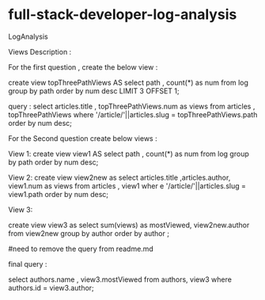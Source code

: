 # full-stack-developer-log-analysis
LogAnalysis


Views Description : 

For the first question , create the below view : 

create view topThreePathViews AS select path , count(*) as num from log group by path order by num desc LIMIT 3 OFFSET 1;

query : 
select articles.title , topThreePathViews.num as views from articles , topThreePathViews where '/article/'||articles.slug = topThreePathViews.path order by num desc;

For the Second question create below views : 



View 1:
create view view1 AS select path , count(*) as num from log group by path order by num desc;


View 2:
 create view view2new as select articles.title ,articles.author, view1.num as views from articles , view1 wher
e '/article/'||articles.slug = view1.path order by num desc;


View 3:

create view view3 as select sum(views) as mostViewed, view2new.author from view2new group by author order
by author ;

#need to remove the query from readme.md

final query :
    
select authors.name , view3.mostViewed from authors,
view3 where authors.id = view3.author;


